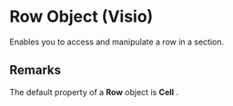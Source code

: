 
# Row Object (Visio)

Enables you to access and manipulate a row in a section.


## Remarks

The default property of a  **Row** object is **Cell** .

